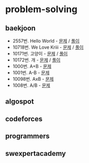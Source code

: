 # problem-solving

## baekjoon

- 2557번. Hello World - [문제](https://www.acmicpc.net/problem/2557) / [풀이](./baekjoon/hello-world-2557.cpp)
- 10718번. We Love Kriii - [문제](https://www.acmicpc.net/problem/10718) / [풀이](./baekjoon/we-love-kriii-10718.cpp)
- 10171번. 고양이 - [문제](https://www.acmicpc.net/problem/10171) / [풀이](./baekjoon/cat-10171.cpp)
- 10172번. 개 - [문제](https://www.acmicpc.net/problem/10172) / [풀이](./baekjoon/dog-10172.cpp)
- 1000번. A+B - [문제](https://www.acmicpc.net/problem/1000)
- 1001번. A-B - [문제](https://www.acmicpc.net/problem/1001)
- 10098번. AxB - [문제](https://www.acmicpc.net/problem/10998)
- 1008번. A/B - [문제](https://www.acmicpc.net/problem/1008)

## algospot

## codeforces

## programmers

## swexpertacademy
